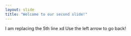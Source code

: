 ```yaml
---
layout: slide
title: "Welcome to our second slide!"
---
```

I am replacing the 5th line xd
Use the left arrow to go back!
